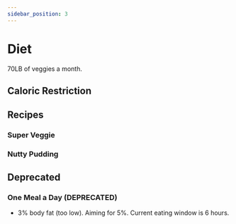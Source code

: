 ```yaml
---
sidebar_position: 3
---
```


# Diet

70LB of veggies a month.

## Caloric Restriction

## Recipes

### Super Veggie

### Nutty Pudding

## Deprecated

### One Meal a Day (DEPRECATED)

- 3% body fat (too low). Aiming for 5%. Current eating window is 6 hours.
